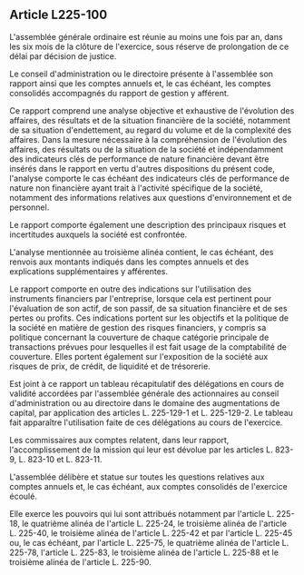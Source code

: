 Article L225-100
----
L'assemblée générale ordinaire est réunie au moins une fois par an, dans les six
mois de la clôture de l'exercice, sous réserve de prolongation de ce délai par
décision de justice.

Le conseil d'administration ou le directoire présente à l'assemblée son rapport
ainsi que les comptes annuels et, le cas échéant, les comptes consolidés
accompagnés du rapport de gestion y afférent.

Ce rapport comprend une analyse objective et exhaustive de l'évolution des
affaires, des résultats et de la situation financière de la société, notamment
de sa situation d'endettement, au regard du volume et de la complexité des
affaires. Dans la mesure nécessaire à la compréhension de l'évolution des
affaires, des résultats ou de la situation de la société et indépendamment des
indicateurs clés de performance de nature financière devant être insérés dans le
rapport en vertu d'autres dispositions du présent code, l'analyse comporte le
cas échéant des indicateurs clés de performance de nature non financière ayant
trait à l'activité spécifique de la société, notamment des informations
relatives aux questions d'environnement et de personnel.

Le rapport comporte également une description des principaux risques et
incertitudes auxquels la société est confrontée.

L'analyse mentionnée au troisième alinéa contient, le cas échéant, des renvois
aux montants indiqués dans les comptes annuels et des explications
supplémentaires y afférentes.

Le rapport comporte en outre des indications sur l'utilisation des instruments
financiers par l'entreprise, lorsque cela est pertinent pour l'évaluation de son
actif, de son passif, de sa situation financière et de ses pertes ou profits.
Ces indications portent sur les objectifs et la politique de la société en
matière de gestion des risques financiers, y compris sa politique concernant la
couverture de chaque catégorie principale de transactions prévues pour
lesquelles il est fait usage de la comptabilité de couverture. Elles portent
également sur l'exposition de la société aux risques de prix, de crédit, de
liquidité et de trésorerie.

Est joint à ce rapport un tableau récapitulatif des délégations en cours de
validité accordées par l'assemblée générale des actionnaires au conseil
d'administration ou au directoire dans le domaine des augmentations de capital,
par application des articles L. 225-129-1 et L. 225-129-2. Le tableau fait
apparaître l'utilisation faite de ces délégations au cours de l'exercice.

Les commissaires aux comptes relatent, dans leur rapport, l'accomplissement de
la mission qui leur est dévolue par les articles L. 823-9, L. 823-10 et L.
823-11.

L'assemblée délibère et statue sur toutes les questions relatives aux comptes
annuels et, le cas échéant, aux comptes consolidés de l'exercice écoulé.

Elle exerce les pouvoirs qui lui sont attribués notamment par l'article L.
225-18, le quatrième alinéa de l'article L. 225-24, le troisième alinéa de
l'article L. 225-40, le troisième alinéa de l'article L. 225-42 et par l'article
L. 225-45 ou, le cas échéant, par l'article L. 225-75, le quatrième alinéa de
l'article L. 225-78, l'article L. 225-83, le troisième alinéa de l'article L.
225-88 et le troisième alinéa de l'article L. 225-90.
